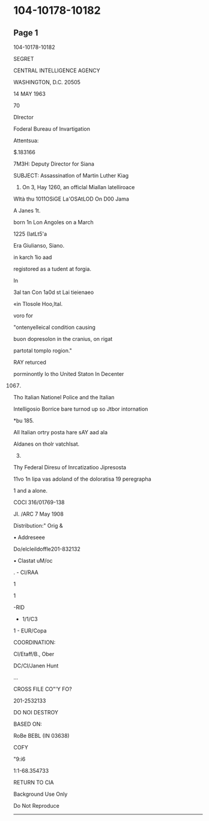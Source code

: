 # 104-10178-10182

## Page 1

104-10178-10182

SEGRET

CENTRAL INTELLIGENCE AGENCY

WASHINGTON, D.C. 20505

14 MAY 1963

70

DIrector

Foderal Bureau of Invartigation

Attentsua:

$.183166

7M3H: Deputy Director for Siana

SUBJECT: Assassinatlon of Martin Luther Kiag

1. On 3, Hay 1260, an officlal Miallan latelliroace

WItà thu 1011OSiGE La'OSAtLOD On D00 Jama

A Janes 1t.

born 1n Lon Angoles on a March

1225 (IatLt5'a

Era Giulianso, Siano.

in karch 1io aad

registored as a tudent at forgia.

In

3al tan Con 1a0d st Lai tieienaeo

«in Tlosole Hoo,ltal.

voro for

"ontenyelleical condition causing

buon dopresolon in the cranius, on rigat

partotal tomplo rogion."

RAY returced

porminontly lo tho United Staton In Decenter

1067.

Tho Italian Nationel Police and the Italian

Intelligosio Borrice bare turnod up so Jtbor intornation

*bu 185.

All Italian ortry posta hare sAY aad ala

Aldanes on tholr vatchlsat.

3.

Thy Federal Diresu of Inrcatizatioo Jipresosta

11vo 1n lipa vas adoland of the doloratisa 19 peregrapha

1 and a alone.

COCI 316/01769-138

JI. /ARC 7 May 1908

Distribution:" Orig &

• Addreseee

Do/elcleildoffle201-832132

• Clastat uM/oc

. - CI/RAA

1

1

-RID

- 1/1/C3

1 - EUR/Copa

COORDINATION:

CI/Etaff/B., Ober

DC/CI/Janen Hunt

...

CROSS FILE CO"'Y FO?

201-2532133

DO NOI DESTROY

BASED ON:

RoBe BEBL (IN 03638)

COFY

"9:i6

1:1-68.354733

RETURN TO CIA

Background Use Only

Do Not Reproduce

---

